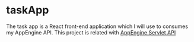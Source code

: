 # taskApp
The task app is a React front-end application which I will use to consumes my AppEngine API.
This project is related with [AppEngine Servlet API](https://github.com/WallaceRocha/appengine)

